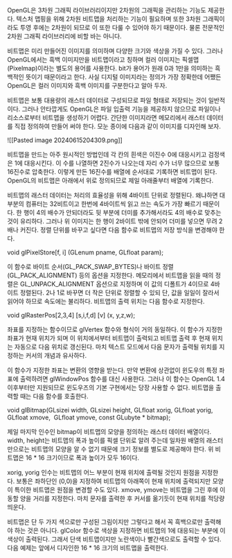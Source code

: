 OpenGL은 3차원 그래픽 라이브러리이지만 2차원의 그래픽을 관리하는 기능도 제공한다. 텍스처 맵핑을 위해 2차원 비트맵을 처리하는 기능이 필요하며 또한 3차원 그래픽이라도 투영 후에는 2차원이 되므로 이 또한 다룰 수 있어야 하기 때문이다. 물론 전문적인 2차원 그래픽 라이브러리에 비할 바는 아니다.

비트맵은 미리 만들어진 이미지를 의미하며 다양한 크기와 색상을 가질 수 있다. 그러나 OpenGL에서는 흑백 이미지만을 비트맵이라고 칭하며 컬러 이미지는 픽셀맵(Pixelmap)이라는 별도의 용어를 사용한다. bit가 용어가 원래 0과 1만을 의미하는 흑백적인 뜻이기 때문이라고 한다. 사실 디지털 이미지라는 정의가 가장 정확한데 어쨌든 OpenGL은 컬러 이미지와 흑백 이미지를 구분한다고 알아 두자.

비트맵은 보통 대용량의 래스터 데이터로 구성되므로 파일 형태로 저장되는 것이 일반적이다. 그러나 안타깝게도 OpenGL은 파일 입출력 기능을 제공하지 않으므로 파일이나 리소스로부터 비트맵을 생성하기 어렵다. 간단한 이미지라면 메모리에서 래스터 데이터를 직접 정의하여 만들어 써야 한다. 모눈 종이에 다음과 같이 이미지를 디자인해 보자.

![[Pasted image 20240615204309.png]]

비트맵을 만드는 아주 원시적인 방법인데 각 칸의 흰색은 이진수 0에 대응시키고 검정색은 1에 대응시킨다. 이 수를 나열하면 2진수가 나오는데 자리 수가 너무 많으므로 보통 16진수로 압축한다. 이렇게 만든 16진수를 배열에 순서대로 기록하면 비트맵이 된다. OpenGL의 비트맵은 아래에서 위로 정의되므로 제일 아래줄부터 배열에 기록한다.

비트맵의 래스터 데이터는 처리의 효율성을 위해 4바이트 단위로 정렬된다. 왜냐하면 대부분의 컴퓨터는 32비트이고 한번에 4바이트씩 읽고 쓰는 속도가 가장 빠르기 때문이다. 한 행이 4의 배수가 안되더라도 뒷 부분에 더미를 추가해서라도 4의 배수로 맞추는 것이 유리하다. 그러나 위 이미지는 한 행이 2바이트 밖에 안되어 더미를 넣으면 무려 2배나 커진다. 정렬 단위를 바꾸고 싶다면 다음 함수로 비트맵의 저장 방식을 변경해야 한다.

void glPixelStore[f, i] (GLenum pname, GLfloat param);

이 함수로 바이트 순서(GL_PACK_SWAP_BYTES)나 바이트 정렬(GL_PACK_ALIGNMENT) 등의 옵션을 지정한다. 메모리에서 비트맵을 읽을 때의 정렬은 GL_UNPACK_ALIGNMENT 옵션으로 지정하며 이 값의 디폴트가 4이므로 4바이트 정렬된다. 2나 1로 바꾸면 더 작은 단위로 정렬할 수 있되 단, 값을 일일이 잘라서 읽어야 하므로 속도에는 불리하다. 비트맵의 출력 위치는 다음 함수로 지정한다.

void glRasterPos[2,3,4]  [s,i,f,d]  [v] (x, y,z,w);

좌표를 지정하는 함수이므로 glVertex 함수와 형식이 거의 동일하다. 이 함수가 지정한 좌표가 현재 위치가 되며 이 위치에서부터 비트맵이 출력되고 비트맵 출력 후 현재 위치는 자동으로 다음 위치로 갱신된다. 마치 텍스트 모드에서 다음 문자가 출력될 위치를 지정하는 커서의 개념과 유사하다.

이 함수가 지정한 좌표는 변환의 영향을 받는다. 만약 변환에 상관없이 윈도우의 특정 좌표에 출력하려면 glWindowPos 함수를 대신 사용한다. 그러나 이 함수는 OpenGL 1.4 이후부터만 지원되므로 윈도우즈의 기본 구현에서는 당장 사용할 수 없다. 비트맵을 출력할 때는 다음 함수를 호출한다.

void glBitmap(GLsizei width, GLsizei height, GLfloat xorig, GLfloat yorig, GLfloat xmove,  GLfloat ymove, const GLubyte * bitmap);

제일 마지막 인수인 bitmap이 비트맵의 모양을 정의하는 래스터 데이터 배열이다. width, height는 비트맵의 폭과 높이를 픽셀 단위로 알려 주는데 일차원 배열의 래스터만으로는 비트맵의 모양을 알 수 없기 때문에 크기 정보를 별도로 제공해야 한다. 위 비트맵은 16 * 16 크기이므로 폭과 높이가 모두 16이다.

xorig, yorig 인수는 비트맵의 어느 부분이 현재 위치에 출력될 것인지 원점을 지정한다. 보통은 좌하단인 (0,0)을 지정하여 비트맵의 아래쪽이 현재 위치에 출력되지만 모양이 특이한 비트맵은 원점을 변경할 수도 있다. xmove, ymove는 비트맵을 그린 후에 이동할 양을 거리를 지정한다. 마치 문자를 출력한 후 커서를 옮기듯이 현재 위치를 적당량 띄운다.

비트맵은 단 두 가지 색으로만 구성된 그림이지만 그렇다고 해서 꼭 흑백으로만 출력해야 하는 것은 아니다. glColor 함수로 색상을 지정하면 비트맵의 1에 대응되는 부분에 이 색상이 출력된다. 그래서 단색 비트맵이지만 노란색이나 빨간색으로도 출력할 수 있다. 다음 예제는 앞에서 디자인한 16 * 16 크기의 비트맵을 출력한다.

